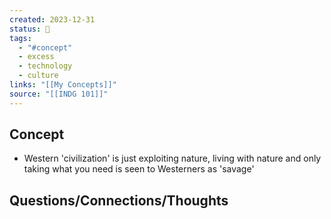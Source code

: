 ```yaml
---
created: 2023-12-31
status: 🔴
tags:
  - "#concept"
  - excess
  - technology
  - culture
links: "[[My Concepts]]"
source: "[[INDG 101]]"
---
```

## Concept
- Western 'civilization' is just exploiting nature, living with nature and only taking what you need is seen to Westerners as 'savage'
## Questions/Connections/Thoughts